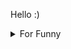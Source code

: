 

Hello :)  <details>

<summary>For Funny</summary>




<!--START_SECTION:waka-->
![Code Time](http://img.shields.io/badge/Code%20Time-11%20hrs%2047%20mins-blue)

![Profile Views](http://img.shields.io/badge/Profile%20Views-7-blue)

![Lines of code](https://img.shields.io/badge/From%20Hello%20World%20I%27ve%20Written-481%20Thousand%20lines%20of%20code-blue)

**🐱 My GitHub Data** 

> 🏆 331 Contributions in the Year 2022
 > 
> 📦 71.3 kB Used in GitHub's Storage 
 > 
> 💼 Opted to Hire
 > 
> 📜 42 Public Repositories 
 > 
> 🔑 0 Private Repositories  
 > 
**I'm a Night 🦉** 

```text
🌞 Morning    39 commits     ███░░░░░░░░░░░░░░░░░░░░░░   12.5% 
🌆 Daytime    112 commits    █████████░░░░░░░░░░░░░░░░   35.9% 
🌃 Evening    85 commits     ██████░░░░░░░░░░░░░░░░░░░   27.24% 
🌙 Night      76 commits     ██████░░░░░░░░░░░░░░░░░░░   24.36%

```
📅 **I'm Most Productive on Friday** 

```text
Monday       64 commits     █████░░░░░░░░░░░░░░░░░░░░   20.51% 
Tuesday      33 commits     ██░░░░░░░░░░░░░░░░░░░░░░░   10.58% 
Wednesday    45 commits     ███░░░░░░░░░░░░░░░░░░░░░░   14.42% 
Thursday     39 commits     ███░░░░░░░░░░░░░░░░░░░░░░   12.5% 
Friday       66 commits     █████░░░░░░░░░░░░░░░░░░░░   21.15% 
Saturday     31 commits     ██░░░░░░░░░░░░░░░░░░░░░░░   9.94% 
Sunday       34 commits     ██░░░░░░░░░░░░░░░░░░░░░░░   10.9%

```


📊 **This Week I Spent My Time On** 

```text
⌚︎ Time Zone: Europe/Istanbul

💬 Programming Languages: 
CSS                      5 hrs 22 mins       ███████████░░░░░░░░░░░░░░   45.66% 
JavaScript               4 hrs 53 mins       ██████████░░░░░░░░░░░░░░░   41.5% 
HTML                     52 mins             █░░░░░░░░░░░░░░░░░░░░░░░░   7.4% 
TypeScript               35 mins             █░░░░░░░░░░░░░░░░░░░░░░░░   5.03% 
Markdown                 2 mins              ░░░░░░░░░░░░░░░░░░░░░░░░░   0.28%

🐱‍💻 Projects: 
tip-calculator           9 hrs 22 mins       ████████████████████░░░░░   79.5% 
halidislam               1 hr 27 mins        ███░░░░░░░░░░░░░░░░░░░░░░   12.31% 
nextjs-blog              53 mins             ██░░░░░░░░░░░░░░░░░░░░░░░   7.53% 
next-dark-mode           4 mins              ░░░░░░░░░░░░░░░░░░░░░░░░░   0.66% 
css-protips              0 secs              ░░░░░░░░░░░░░░░░░░░░░░░░░   0.0%

```

**I Mostly Code in JavaScript** 

```text
JavaScript               16 repos            ███████████░░░░░░░░░░░░░░   44.44% 
HTML                     7 repos             ████░░░░░░░░░░░░░░░░░░░░░   19.44% 
CSS                      6 repos             ████░░░░░░░░░░░░░░░░░░░░░   16.67% 
Swift                    5 repos             ███░░░░░░░░░░░░░░░░░░░░░░   13.89% 
SCSS                     1 repo              ░░░░░░░░░░░░░░░░░░░░░░░░░   2.78%

```



 Last Updated on 30/06/2022 18:57:00 UTC
<!--END_SECTION:waka-->

</details>
